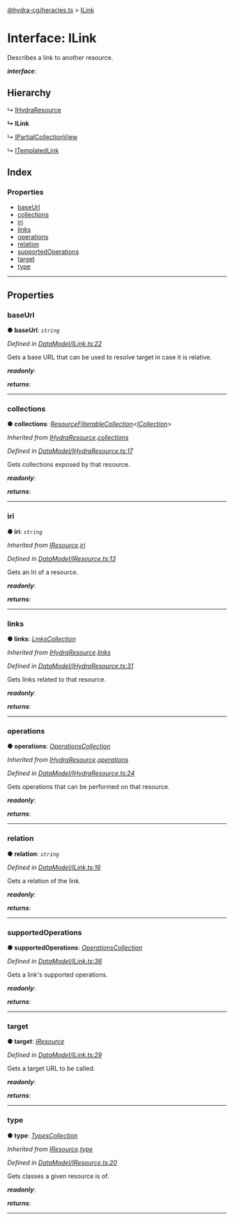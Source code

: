 [@hydra-cg/heracles.ts](../README.md) > [ILink](../interfaces/ilink.md)

# Interface: ILink

Describes a link to another resource.

*__interface__*: 

## Hierarchy

↳  [IHydraResource](ihydraresource.md)

**↳ ILink**

↳  [IPartialCollectionView](ipartialcollectionview.md)

↳  [ITemplatedLink](itemplatedlink.md)

## Index

### Properties

* [baseUrl](ilink.md#baseurl)
* [collections](ilink.md#collections)
* [iri](ilink.md#iri)
* [links](ilink.md#links)
* [operations](ilink.md#operations)
* [relation](ilink.md#relation)
* [supportedOperations](ilink.md#supportedoperations)
* [target](ilink.md#target)
* [type](ilink.md#type)

---

## Properties

<a id="baseurl"></a>

###  baseUrl

**● baseUrl**: *`string`*

*Defined in [DataModel/ILink.ts:22](https://github.com/alien-mcl/Heracles.ts/blob/master/src/DataModel/ILink.ts#L22)*

Gets a base URL that can be used to resolve target in case it is relative.

*__readonly__*: 

*__returns__*: 

___
<a id="collections"></a>

###  collections

**● collections**: *[ResourceFilterableCollection](../classes/resourcefilterablecollection.md)<[ICollection](icollection.md)>*

*Inherited from [IHydraResource](ihydraresource.md).[collections](ihydraresource.md#collections)*

*Defined in [DataModel/IHydraResource.ts:17](https://github.com/alien-mcl/Heracles.ts/blob/master/src/DataModel/IHydraResource.ts#L17)*

Gets collections exposed by that resource.

*__readonly__*: 

*__returns__*: 

___
<a id="iri"></a>

###  iri

**● iri**: *`string`*

*Inherited from [IResource](iresource.md).[iri](iresource.md#iri)*

*Defined in [DataModel/IResource.ts:13](https://github.com/alien-mcl/Heracles.ts/blob/master/src/DataModel/IResource.ts#L13)*

Gets an Iri of a resource.

*__readonly__*: 

*__returns__*: 

___
<a id="links"></a>

###  links

**● links**: *[LinksCollection](../classes/linkscollection.md)*

*Inherited from [IHydraResource](ihydraresource.md).[links](ihydraresource.md#links)*

*Defined in [DataModel/IHydraResource.ts:31](https://github.com/alien-mcl/Heracles.ts/blob/master/src/DataModel/IHydraResource.ts#L31)*

Gets links related to that resource.

*__readonly__*: 

*__returns__*: 

___
<a id="operations"></a>

###  operations

**● operations**: *[OperationsCollection](../classes/operationscollection.md)*

*Inherited from [IHydraResource](ihydraresource.md).[operations](ihydraresource.md#operations)*

*Defined in [DataModel/IHydraResource.ts:24](https://github.com/alien-mcl/Heracles.ts/blob/master/src/DataModel/IHydraResource.ts#L24)*

Gets operations that can be performed on that resource.

*__readonly__*: 

*__returns__*: 

___
<a id="relation"></a>

###  relation

**● relation**: *`string`*

*Defined in [DataModel/ILink.ts:16](https://github.com/alien-mcl/Heracles.ts/blob/master/src/DataModel/ILink.ts#L16)*

Gets a relation of the link.

*__readonly__*: 

*__returns__*: 

___
<a id="supportedoperations"></a>

###  supportedOperations

**● supportedOperations**: *[OperationsCollection](../classes/operationscollection.md)*

*Defined in [DataModel/ILink.ts:36](https://github.com/alien-mcl/Heracles.ts/blob/master/src/DataModel/ILink.ts#L36)*

Gets a link's supported operations.

*__readonly__*: 

*__returns__*: 

___
<a id="target"></a>

###  target

**● target**: *[IResource](iresource.md)*

*Defined in [DataModel/ILink.ts:29](https://github.com/alien-mcl/Heracles.ts/blob/master/src/DataModel/ILink.ts#L29)*

Gets a target URL to be called.

*__readonly__*: 

*__returns__*: 

___
<a id="type"></a>

###  type

**● type**: *[TypesCollection](../classes/typescollection.md)*

*Inherited from [IResource](iresource.md).[type](iresource.md#type)*

*Defined in [DataModel/IResource.ts:20](https://github.com/alien-mcl/Heracles.ts/blob/master/src/DataModel/IResource.ts#L20)*

Gets classes a given resource is of.

*__readonly__*: 

*__returns__*: 

___

